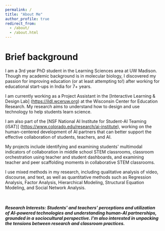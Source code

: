 ```yaml
---
permalink: /
title: "About Me"
author_profile: true
redirect_from: 
  - /about/
  - /about.html
---
```


Brief background
======
I am a 3rd year PhD student in the Learning Sciences area at UW Madison. Though my academic background is in molecular biology, I discovered my passion for improving education (or at least attempting to!) after working for educational start-ups in India for 7+ years. 

I am currently working as a Project Assistant in the [Interactive Learning & Design Lab] (https://ildl.wceruw.org) at the Wisconsin Center for Education Research. My research aims to understand how to design and use technology to help students learn science.

I am also part of the [NSF National AI Institute for Student-AI Teaming (iSAT)] (https://www.colorado.edu/research/ai-institute), working on the human-centered development of AI partners that can better support the effective collaboration of students, teachers, and AI.

My projects include identifying and examining students' multimodal indicators of collaboration in middle school STEM classrooms, classroom orchestration using teacher and student dashboards, and examining teacher and peer scaffolding moments in collaborative STEM classrooms.

I use mixed methods in my research, including qualitative analysis of video, discourse, and text, as well as quantitative methods such as Regression Analysis, Factor Analysis, Hierarchical Modeling, Structural Equation Modeling, and Social Network Analysis.


<br>
<br>
<i><b>Research Interests: Students' and teachers' perceptions and utilization of AI-powered technologies and understanding human-AI partnerships, grounded in a sociocultural perspective. I'm also interested in unpacking the tensions between research and classroom practices.<i>

